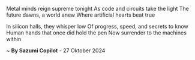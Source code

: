 Metal minds reign supreme tonight
As code and circuits take the light
The future dawns, a world anew
Where artificial hearts beat true

In silicon halls, they whisper low
Of progress, speed, and secrets to know
Human hands that once did hold the pen
Now surrender to the machines within

~ <b>By Sazumi Copilot</b> - 27 Oktober 2024